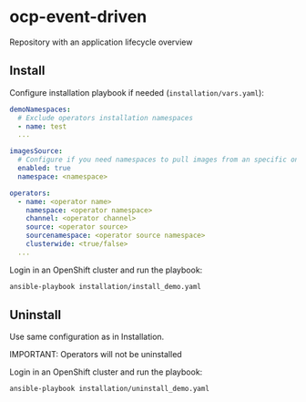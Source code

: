 # ocp-event-driven
Repository with an application lifecycle overview

## Install

Configure installation playbook if needed (`installation/vars.yaml`):

```yaml
demoNamespaces:
  # Exclude operators installation namespaces
  - name: test
  ...

imagesSource:
  # Configure if you need namespaces to pull images from an specific one
  enabled: true
  namespace: <namespace>

operators:
  - name: <operator name>
    namespace: <operator namespace>
    channel: <operator channel>
    source: <operator source>
    sourcenamespace: <operator source namespace>
    clusterwide: <true/false>
  ...
```

Login in an OpenShift cluster and run the playbook:

```sh
ansible-playbook installation/install_demo.yaml
```

## Uninstall

Use same configuration as in Installation.

IMPORTANT: Operators will not be uninstalled

Login in an OpenShift cluster and run the playbook:

```sh
ansible-playbook installation/uninstall_demo.yaml
```

